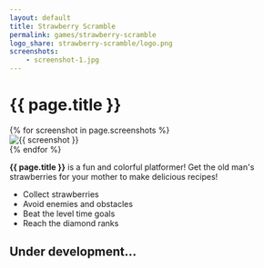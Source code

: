 ```yaml
---
layout: default
title: Strawberry Scramble
permalink: games/strawberry-scramble
logo_share: strawberry-scramble/logo.png
screenshots:
    - screenshot-1.jpg
---
```


# {{ page.title }}

<div class="swiper my-5" style="max-width: 960px;">
    <div class="swiper-wrapper">
        {% for screenshot in page.screenshots %}
        <div class="swiper-slide">
            <div class="card rounded-5 text-decoration-none d-flex flex-column overflow-hidden">
                <img src="/assets/img/strawberry-scramble/{{ screenshot }}" alt="{{ screenshot }}">
            </div>
        </div>
        {% endfor %}
    </div>
    <div class="swiper-pagination"></div>
    <div class="swiper-button-prev"></div>
    <div class="swiper-button-next"></div>
</div>

**{{ page.title }}** is a fun and colorful platformer!
Get the old man's strawberries for your mother to make delicious recipes!

- Collect strawberries
- Avoid enemies and obstacles
- Beat the level time goals
- Reach the diamond ranks

## Under development...
